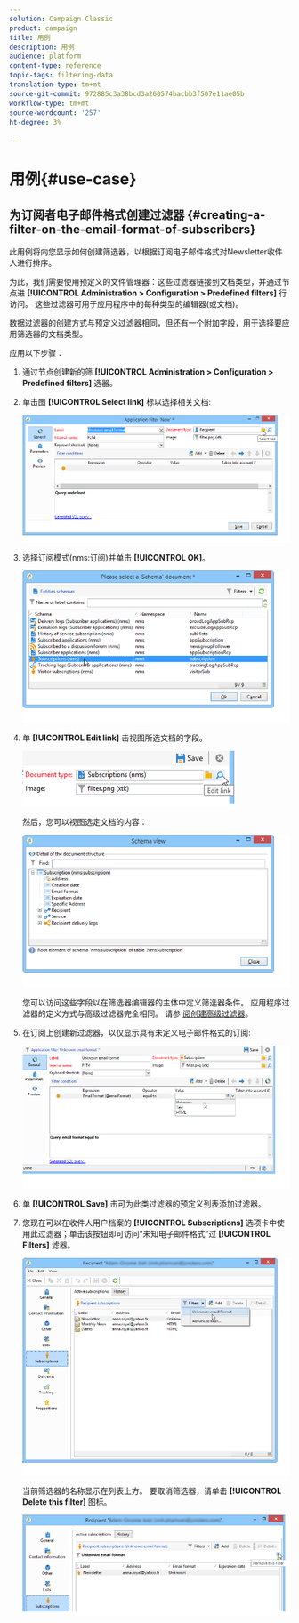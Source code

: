 ```yaml
---
solution: Campaign Classic
product: campaign
title: 用例
description: 用例
audience: platform
content-type: reference
topic-tags: filtering-data
translation-type: tm+mt
source-git-commit: 972885c3a38bcd3a260574bacbb3f507e11ae05b
workflow-type: tm+mt
source-wordcount: '257'
ht-degree: 3%

---
```



# 用例{#use-case}

## 为订阅者电子邮件格式创建过滤器 {#creating-a-filter-on-the-email-format-of-subscribers}

此用例将向您显示如何创建筛选器，以根据订阅电子邮件格式对Newsletter收件人进行排序。

为此，我们需要使用预定义的文件管理器：这些过滤器链接到文档类型，并通过节点进 **[!UICONTROL Administration > Configuration > Predefined filters]** 行访问。 这些过滤器可用于应用程序中的每种类型的编辑器(或文档)。

数据过滤器的创建方式与预定义过滤器相同，但还有一个附加字段，用于选择要应用筛选器的文档类型。

应用以下步骤：

1. 通过节点创建新的筛 **[!UICONTROL Administration > Configuration > Predefined filters]** 选器。
1. 单击图 **[!UICONTROL Select link]** 标以选择相关文档:

   ![](assets/s_ncs_user_filter_choose_schema.png)

1. 选择订阅模式(nms:订阅)并单击 **[!UICONTROL OK]**。

   ![](assets/s_ncs_user_filter_select_schema.png)

1. 单 **[!UICONTROL Edit link]** 击视图所选文档的字段。

   ![](assets/s_ncs_user_filter_edit_schema.png)

   然后，您可以视图选定文档的内容：

   ![](assets/s_ncs_user_filter_view_schema.png)

   您可以访问这些字段以在筛选器编辑器的主体中定义筛选器条件。 应用程序过滤器的定义方式与高级过滤器完全相同。 请参 [阅创建高级过滤器](../../platform/using/creating-filters.md#creating-an-advanced-filter)。

1. 在订阅上创建新过滤器，以仅显示具有未定义电子邮件格式的订阅:

   ![](assets/s_ncs_user_filter_parameters.png)

1. 单 **[!UICONTROL Save]** 击可为此类过滤器的预定义列表添加过滤器。
1. 您现在可以在收件人用户档案的 **[!UICONTROL Subscriptions]** 选项卡中使用此过滤器；单击该按钮即可访问“未知电子邮件格式”过 **[!UICONTROL Filters]** 滤器。

   ![](assets/s_ncs_user_filter_on_events.png)

   当前筛选器的名称显示在列表上方。 要取消筛选器，请单击 **[!UICONTROL Delete this filter]** 图标。

   ![](assets/s_ncs_user_filter_on_subscriptions.png)

